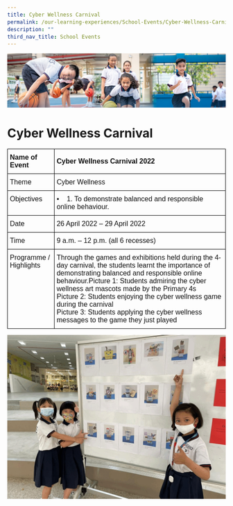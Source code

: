 ```yaml
---
title: Cyber Wellness Carnival
permalink: /our-learning-experiences/School-Events/Cyber-Wellness-Carnival/
description: ""
third_nav_title: School Events
---
```

![](/images/Our%20Learning%20Experiences.jpg)

Cyber Wellness Carnival
=======================

<style type="text/css">
.tg  {border-collapse:collapse;border-spacing:0;}
.tg td{border-color:black;border-style:solid;border-width:1px;font-family:Arial, sans-serif;font-size:14px;
  overflow:hidden;padding:10px 5px;word-break:normal;}
.tg th{border-color:black;border-style:solid;border-width:1px;font-family:Arial, sans-serif;font-size:14px;
  font-weight:normal;overflow:hidden;padding:10px 5px;word-break:normal;}
.tg .tg-k3ym{color:#121212;font-size:16px;text-align:left;vertical-align:middle}
.tg .tg-svcv{color:#121212;font-size:16px;font-weight:bold;text-align:left;vertical-align:top}
.tg .tg-3kg1{color:#121212;font-size:16px;font-weight:bold;text-align:left;vertical-align:middle}
.tg .tg-k7n2{color:#121212;font-size:16px;text-align:left;vertical-align:top}
</style>
<table class="tg">
<thead>
  <tr>
    <th class="tg-svcv">Name of Event</th>
    <th class="tg-3kg1">Cyber Wellness Carnival 2022</th>
  </tr>
</thead>
<tbody>
  <tr>
    <td class="tg-k7n2">Theme</td>
    <td class="tg-k7n2"><span style="font-weight:normal;color:#121212">Cyber Wellness</span> </td>
  </tr>
  <tr>
    <td class="tg-k7n2">Objectives</td>
    <td class="tg-k7n2">•&nbsp;&nbsp;&nbsp;&nbsp;1. To demonstrate balanced and responsible online behaviour.</td>
  </tr>
  <tr>
    <td class="tg-k7n2">Date</td>
    <td class="tg-k3ym">26 April 2022 – 29 April 2022</td>
  </tr>
  <tr>
    <td class="tg-k7n2">Time</td>
    <td class="tg-k7n2"><span style="font-weight:normal;color:#121212">9 a.m. – 12 p.m. (all 6 recesses)</span></td>
  </tr>
  <tr>
    <td class="tg-k7n2">Programme / Highlights</td>
    <td class="tg-k7n2"><span style="font-weight:normal;color:#121212">Through the games and exhibitions held during the 4-day carnival, the students learnt the importance of demonstrating balanced and responsible online behaviour.</span>Picture 1: Students admiring the cyber wellness art mascots made by the Primary 4s<br>Picture 2: Students enjoying the cyber wellness game during the carnival<br>Picture 3: Students applying the cyber wellness messages to the game they just played</td>
  </tr>
</tbody>
</table>

![](/images/Cyber%20Wellness%20Carnival.gif)